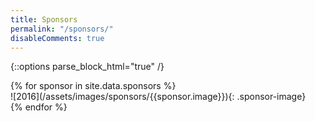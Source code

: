 ```yaml
---
title: Sponsors
permalink: "/sponsors/"
disableComments: true
---
```


{::options parse_block_html="true" /}

<div class="sponsor-grid">
{% for sponsor in site.data.sponsors %}
<div class="sponsor">
![2016](/assets/images/sponsors/{{sponsor.image}}){: .sponsor-image}
</div>
{% endfor %}
</div>
